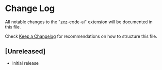 # Change Log

All notable changes to the "zez-code-ai" extension will be documented in this file.

Check [Keep a Changelog](http://keepachangelog.com/) for recommendations on how to structure this file.

## [Unreleased]

- Initial release